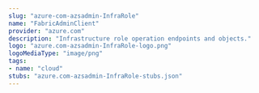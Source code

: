```yaml
---
slug: "azure-com-azsadmin-InfraRole"
name: "FabricAdminClient"
provider: "azure.com"
description: "Infrastructure role operation endpoints and objects."
logo: "azure.com-azsadmin-InfraRole-logo.png"
logoMediaType: "image/png"
tags:
- name: "cloud"
stubs: "azure.com-azsadmin-InfraRole-stubs.json"
---
```

